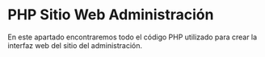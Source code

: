 # PHP Sitio Web Administración

En este apartado encontraremos todo el código PHP utilizado para crear la interfaz web
del sitio del administración.
